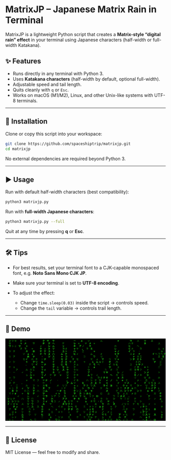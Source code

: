 # MatrixJP – Japanese Matrix Rain in Terminal

MatrixJP is a lightweight Python script that creates a **Matrix-style “digital rain” effect** in your terminal using Japanese characters (half-width or full-width Katakana).

## ✨ Features
- Runs directly in any terminal with Python 3.  
- Uses **Katakana characters** (half-width by default, optional full-width).  
- Adjustable speed and tail length.  
- Quits cleanly with `q` or `Esc`.  
- Works on macOS (M1/M2), Linux, and other Unix-like systems with UTF-8 terminals.

---

## 🚀 Installation
Clone or copy this script into your workspace:

```bash
git clone https://github.com/spaceshiptrip/matrixjp.git
cd matrixjp
````

No external dependencies are required beyond Python 3.

---

## ▶️ Usage

Run with default half-width characters (best compatibility):

```bash
python3 matrixjp.py
```

Run with **full-width Japanese characters**:

```bash
python3 matrixjp.py --full
```

Quit at any time by pressing **q** or **Esc**.

---

## 🛠️ Tips

* For best results, set your terminal font to a CJK-capable monospaced font, e.g. **Noto Sans Mono CJK JP**.
* Make sure your terminal is set to **UTF-8 encoding**.
* To adjust the effect:

  * Change `time.sleep(0.03)` inside the script → controls speed.
  * Change the `tail` variable → controls trail length.

---

## 📸 Demo

![MatrixJP Demo](pub/matrix-demo.png)

---

## 📜 License

MIT License — feel free to modify and share.



